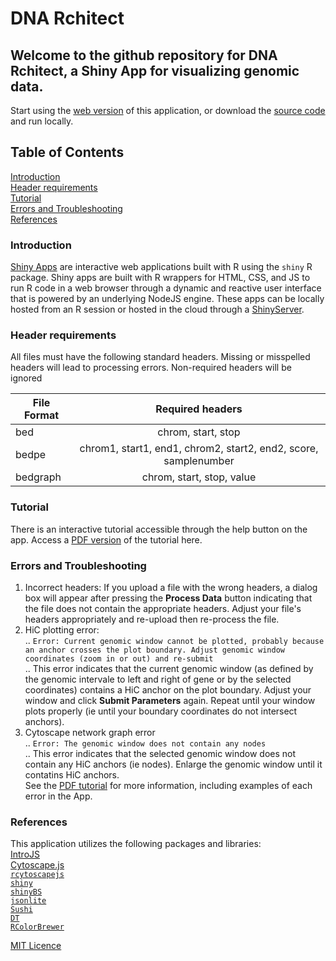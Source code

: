 # DNA Rchitect

## Welcome to the github repository for DNA Rchitect, a Shiny App for visualizing genomic data. 
Start using the [web version](https://simongray.shinyapps.io/DNARchitect/) of this application, or download the [source code](https://github.com/alosdiallo/HiC_Network_Viz_tool/tree/master/App) and run locally. 

## Table of Contents
[Introduction](#introduction)<br>
[Header requirements](#header-requirements)<br>
[Tutorial](#tutorial)<br>
[Errors and Troubleshooting](#errors-and-troubleshooting)<br>
[References](#references)<br>

### Introduction
[Shiny Apps](https://shiny.rstudio.com/) are interactive web applications built with R using the `shiny` R package. Shiny apps are built with R wrappers for HTML, CSS, and JS to run R code in a web browser through a dynamic and reactive user interface that is powered by an underlying NodeJS engine. These apps can be locally hosted from an R session or hosted in the cloud through a [ShinyServer](http://www.shinyapps.io/).

### Header requirements
All files must have the following standard headers. Missing or misspelled headers will lead to processing errors. Non-required headers will be ignored<br>

| File Format   | Required headers                                                |
| ------------- |:---------------------------------------------------------------:|
| bed           | chrom, start, stop                                              |
| bedpe         | chrom1, start1, end1, chrom2, start2, end2, score, samplenumber |
| bedgraph      | chrom, start, stop, value                                       |

### Tutorial
There is an interactive tutorial accessible through the help button on the app. Access a [PDF version](https://github.com/alosdiallo/HiC_Network_Viz_tool/blob/master/Tutorial.pdf) of the tutorial here.

### Errors and Troubleshooting

1. Incorrect headers: If you upload a file with the wrong headers, a dialog box will appear after pressing the **Process Data** button indicating that the file does not contain the appropriate headers. Adjust your file's headers appropriately and re-upload then re-process the file.
2. HiC plotting error: <br>
.. `Error: Current genomic window cannot be plotted, probably because an anchor crosses the plot boundary. Adjust genomic window coordinates (zoom in or out) and re-submit` <br>
.. This error indicates that the current genomic window (as defined by the genomic intervale to left and right of gene or by the selected coordinates) contains a HiC anchor on the plot boundary. Adjust your window and click **Submit Parameters** again. Repeat until your window plots properly (ie until your boundary coordinates do not intersect anchors).
3. Cytoscape network graph error <br>
.. `Error: The genomic window does not contain any nodes` <br>
.. This error indicates that the selected genomic window does not contain any HiC anchors (ie nodes). Enlarge the genomic window until it contatins HiC anchors. <br>
See the [PDF tutorial](https://github.com/alosdiallo/HiC_Network_Viz_tool/blob/master/Tutorial.pdf) for more information, including examples of each error in the App.

### References
This application utilizes the following packages and libraries:<br>
[IntroJS](https://introjs.com/)<br> 
[Cytoscape.js](http://js.cytoscape.org/)<br>
[`rcytoscapejs`](https://github.com/cytoscape/r-cytoscape.js)<br>
[`shiny`](https://cran.r-project.org/web/packages/shiny/index.html)<br>
[`shinyBS`](https://cran.r-project.org/web/packages/shinyBS/index.html)<br>
[`jsonlite`](https://cran.r-project.org/web/packages/jsonlite/index.html)<br>
[`Sushi`](https://bioconductor.org/packages/release/bioc/html/Sushi.html)<br>
[`DT`](https://cran.r-project.org/web/packages/DT/index.html)<br>
[`RColorBrewer`](https://cran.r-project.org/web/packages/RColorBrewer/index.html)<br>

[MIT Licence](https://opensource.org/licenses/MIT)
